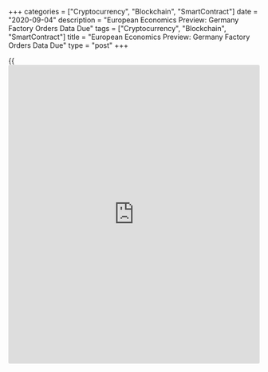 +++
categories = ["Cryptocurrency", "Blockchain", "SmartContract"]
date = "2020-09-04"
description = "European Economics Preview: Germany Factory Orders Data Due"
tags = ["Cryptocurrency", "Blockchain", "SmartContract"]
title = "European Economics Preview: Germany Factory Orders Data Due"
type = "post"
+++

{{<iframe id="large-banner" src="https://www.bounty.group/#slide=20.0" width="100%" height="600" scrolling="no" style="border: 0px solid rgb(216, 221, 230); border-radius: 3px;">}}

Factory orders and construction Purchasing Managers' survey reports from
Germany are the major reports due on Friday.

At 2.00 am ET, Destatis is set to release Germany's factory orders data
for July. Orders are forecast to grow 5 percent on month, but slower
than the 27.9 percent increase seen in June.

At 2.45 am ET, France's current account data is due for July.

At 3.00 am ET, the Czech Statistical Office is scheduled to publish
retail sales for July. Economists expect sales to grow 3.6 percent on
year, reversing a 1.9 percent drop in June.

In the meantime, industrial production from Hungary and GDP data from
Slovakia are due.

At 3.30 am ET, IHS Markit releases Germany's construction PMI data for
August.

At 4.30 am ET, UK CIPS/Markit construction PMI data is due. The index is
seen rising to 58.5 in August from 58.1 in July.

At 6.00 am ET, second quarter GDP data is due from Ireland. GDP had
advanced 1.2 percent sequentially in the first quarter.

For comments and feedback [contact](https://www.playgroundfx.com/contact/): editorial@rtt[news](https://www.letsplayfx.com/blog/forex-news-website/).com

[Business News][1]

   1. www.rtt[news](https://www.letsplayfx.com/blog/forex-news-website/).com/Content/Business.aspx